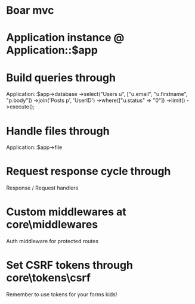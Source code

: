 # Boar mvc

# Application instance @ Application::$app

# Build queries through 

Application::$app->database
    ->select("Users u", ["u.email", "u.firstname", "p.body"])
    ->join('Posts p', 'UserID')
    ->where(["u.status" => "0"])
    ->limit()
    ->execute();

# Handle files through 

Application::$app->file

# Request response cycle through 

Response / Request handlers

# Custom middlewares at core\middlewares

Auth middleware for protected routes

# Set CSRF tokens through core\tokens\csrf

Remember to use tokens for your forms kids!